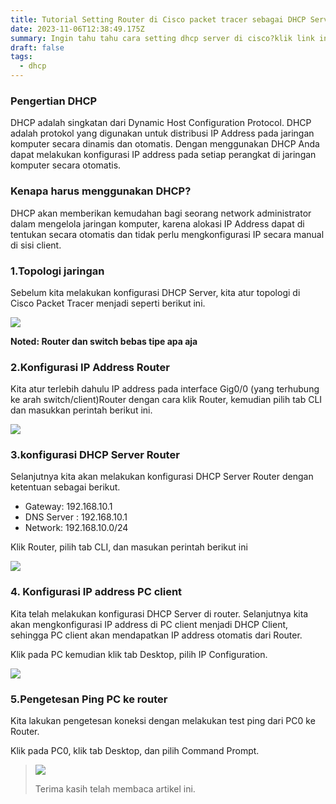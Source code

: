 ```yaml
---
title: Tutorial Setting Router di Cisco packet tracer sebagai DHCP Server
date: 2023-11-06T12:38:49.175Z
summary: Ingin tahu tahu cara setting dhcp server di cisco?klik link ini
draft: false
tags:
  - dhcp
---
```

### Pengertian DHCP

DHCP adalah singkatan dari Dynamic Host Configuration Protocol. DHCP adalah protokol yang digunakan untuk distribusi IP Address pada jaringan komputer secara dinamis dan otomatis. Dengan menggunakan DHCP Anda dapat melakukan konfigurasi IP address pada setiap perangkat di jaringan komputer secara otomatis.

### Kenapa harus menggunakan DHCP?

DHCP akan memberikan kemudahan bagi seorang network administrator dalam mengelola jaringan komputer, karena alokasi IP Address dapat di tentukan secara otomatis dan tidak perlu mengkonfigurasi IP secara manual di sisi client.

### 1.Topologi jaringan

Sebelum kita melakukan konfigurasi DHCP Server, kita atur topologi di Cisco Packet Tracer menjadi seperti berikut ini.

![](/images/uploads/img_20231106_220659.jpg)

**Noted: Router dan switch bebas tipe apa aja**

### 2.Konfigurasi IP Address Router

Kita atur terlebih dahulu IP address pada interface Gig0/0 (yang terhubung ke arah switch/client)Router dengan cara klik Router, kemudian pilih tab CLI dan masukkan perintah berikut ini.

![](/images/uploads/img_20231106_221712.jpg)

### 3.konfigurasi DHCP Server Router

Selanjutnya kita akan melakukan konfigurasi DHCP Server Router dengan ketentuan sebagai berikut.

* Gateway: 192.168.10.1
* DNS Server : 192.168.10.1
* Network: 192.168.10.0/24

Klik Router, pilih tab CLI, dan masukan perintah berikut ini

![](/images/uploads/img_20231106_222710.jpg)

### 4. Konfigurasi IP address PC client

Kita telah melakukan konfigurasi DHCP Server di router. Selanjutnya kita akan mengkonfigurasi IP address di PC client menjadi DHCP Client, sehingga PC client akan mendapatkan IP address otomatis dari Router.

Klik pada PC kemudian klik tab Desktop, pilih IP Configuration.

![](/images/uploads/gridart_20231106_223555081.jpg)

### 5.Pengetesan Ping PC ke router

Kita lakukan pengetesan koneksi dengan melakukan test ping dari PC0 ke Router.

Klik pada PC0, klik tab Desktop, dan pilih Command Prompt.

> ![](/images/uploads/img_20231106_224434.jpg)
>
> Terima kasih telah membaca artikel ini.
